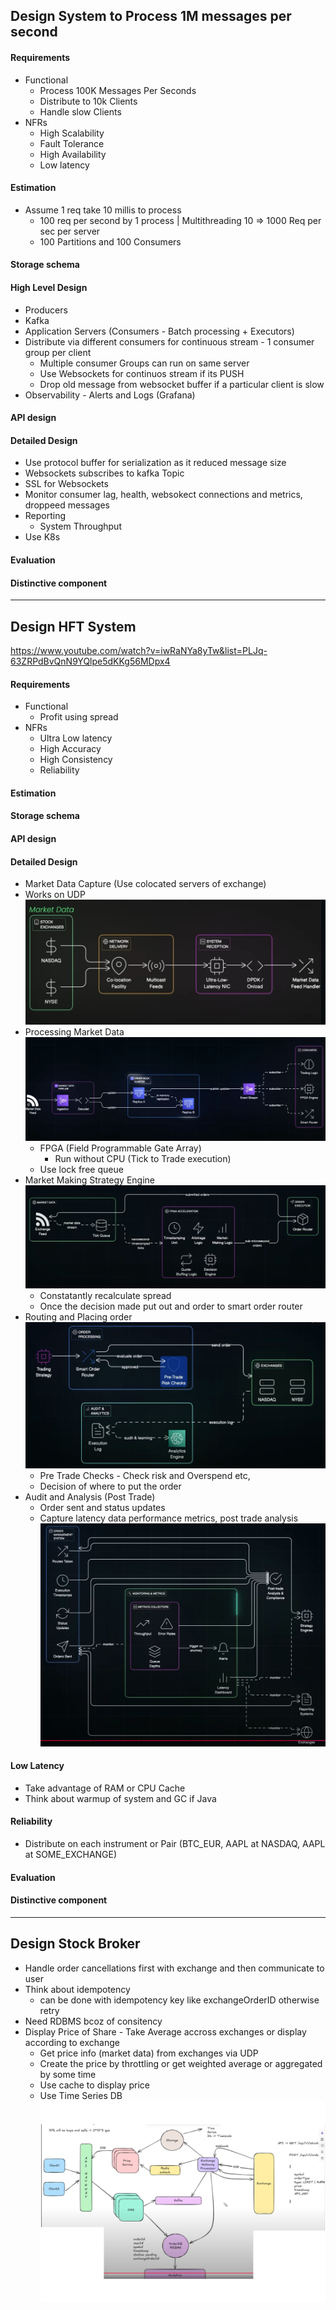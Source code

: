 ## Design System to Process 1M messages per second
#### Requirements
- Functional
  - Process 100K Messages Per Seconds
  - Distribute to 10k Clients
  - Handle slow Clients
- NFRs
    - High Scalability
    - Fault Tolerance
    - High Availability
    - Low latency
#### Estimation
- Assume 1 req take 10 millis to process
  - 100 req per second by 1 process | Multithreading 10 => 1000 Req per sec per server
  - 100 Partitions and 100 Consumers
#### Storage schema
#### High Level Design
- Producers
- Kafka
- Application Servers (Consumers - Batch processing + Executors)
- Distribute via different consumers for continuous stream - 1 consumer group per client
  - Multiple consumer Groups can run on same server
  - Use Websockets for continuos stream if its PUSH
  - Drop old message from websocket buffer if a particular client is slow
- Observability - Alerts and Logs (Grafana)
#### API design
#### Detailed Design
- Use protocol buffer for serialization as it reduced message size
- Websockets subscribes to kafka Topic
- SSL for Websockets
- Monitor consumer lag, health, websokect connections and metrics, droppeed messages
- Reporting
  - System Throughput
- Use K8s
#### Evaluation
#### Distinctive component

---

## Design HFT System
https://www.youtube.com/watch?v=iwRaNYa8yTw&list=PLJq-63ZRPdBvQnN9YQlpe5dKKg56MDpx4
#### Requirements
- Functional
  - Profit using spread
- NFRs
    - Ultra Low latency
    - High Accuracy
    - High Consistency
    - Reliability
#### Estimation
#### Storage schema
#### API design
#### Detailed Design
- Market Data Capture (Use colocated servers of exchange)
- Works on UDP
![MarketDataCapture.png](resources/MarketDataCapture.png)
- Processing Market Data
![MarketDataProcessing.png](resources/MarketDataProcessing.png)
  - FPGA (Field Programmable Gate Array)
    - Run without CPU (Tick to Trade execution)
  - Use lock free queue
- Market Making Strategy Engine  
![StrategyEngine.png](resources/StrategyEngine.png)
  - Constatantly recalculate spread
  - Once the decision made put out and order to smart order router
- Routing and Placing order 
![SmartOrderRouter.png](resources/SmartOrderRouter.png)
  - Pre Trade Checks - Check risk and Overspend etc,
  - Decision of where to put the order
- Audit and Analysis (Post Trade)
  - Order sent and status updates
  - Capture latency data performance metrics, post trade analysis
![postTrade.png](resources/postTrade.png)

#### Low Latency
- Take advantage of RAM or CPU Cache
- Think about warmup of system and GC if Java
#### Reliability
- Distribute on each instrument or Pair (BTC_EUR, AAPL at NASDAQ, AAPL at SOME_EXCHANGE)
#### Evaluation
#### Distinctive component

---

## Design Stock Broker
- Handle order cancellations first with exchange and then communicate to user
- Think about idempotency
  - can be done with idempotency key like exchangeOrderID otherwise retry
- Need RDBMS bcoz of consitency
- Display Price of Share - Take Average accross exchanges or display according to exchange
  - Get price info (market data) from exchanges via UDP
  - Create the price by throttling or get weighted average or aggregated by some time
  - Use cache to display price
  - Use Time Series DB
![stockBroker.png](resources/stockBroker.png)